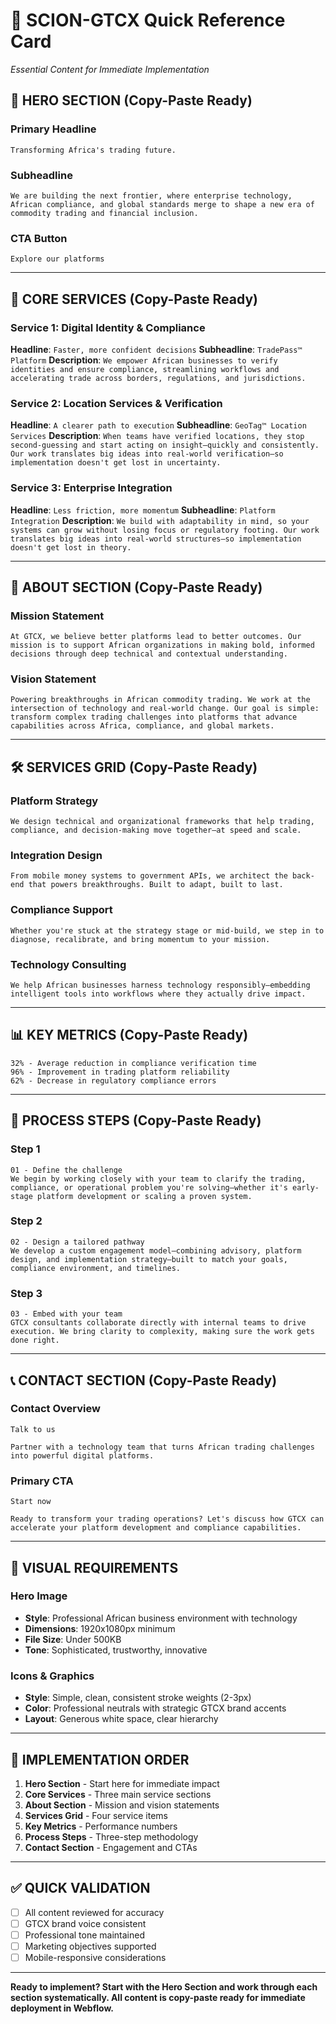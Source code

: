 # 🚀 SCION-GTCX Quick Reference Card
*Essential Content for Immediate Implementation*

## 🎯 HERO SECTION (Copy-Paste Ready)

### Primary Headline
```
Transforming Africa's trading future.
```

### Subheadline
```
We are building the next frontier, where enterprise technology, African compliance, and global standards merge to shape a new era of commodity trading and financial inclusion.
```

### CTA Button
```
Explore our platforms
```

---

## 🔧 CORE SERVICES (Copy-Paste Ready)

### Service 1: Digital Identity & Compliance
**Headline**: `Faster, more confident decisions`
**Subheadline**: `TradePass™ Platform`
**Description**: `We empower African businesses to verify identities and ensure compliance, streamlining workflows and accelerating trade across borders, regulations, and jurisdictions.`

### Service 2: Location Services & Verification
**Headline**: `A clearer path to execution`
**Subheadline**: `GeoTag™ Location Services`
**Description**: `When teams have verified locations, they stop second-guessing and start acting on insight—quickly and consistently. Our work translates big ideas into real-world verification—so implementation doesn't get lost in uncertainty.`

### Service 3: Enterprise Integration
**Headline**: `Less friction, more momentum`
**Subheadline**: `Platform Integration`
**Description**: `We build with adaptability in mind, so your systems can grow without losing focus or regulatory footing. Our work translates big ideas into real-world structures—so implementation doesn't get lost in theory.`

---

## 🏢 ABOUT SECTION (Copy-Paste Ready)

### Mission Statement
```
At GTCX, we believe better platforms lead to better outcomes. Our mission is to support African organizations in making bold, informed decisions through deep technical and contextual understanding.
```

### Vision Statement
```
Powering breakthroughs in African commodity trading. We work at the intersection of technology and real-world change. Our goal is simple: transform complex trading challenges into platforms that advance capabilities across Africa, compliance, and global markets.
```

---

## 🛠️ SERVICES GRID (Copy-Paste Ready)

### Platform Strategy
```
We design technical and organizational frameworks that help trading, compliance, and decision-making move together—at speed and scale.
```

### Integration Design
```
From mobile money systems to government APIs, we architect the back-end that powers breakthroughs. Built to adapt, built to last.
```

### Compliance Support
```
Whether you're stuck at the strategy stage or mid-build, we step in to diagnose, recalibrate, and bring momentum to your mission.
```

### Technology Consulting
```
We help African businesses harness technology responsibly—embedding intelligent tools into workflows where they actually drive impact.
```

---

## 📊 KEY METRICS (Copy-Paste Ready)

```
32% - Average reduction in compliance verification time
96% - Improvement in trading platform reliability
62% - Decrease in regulatory compliance errors
```

---

## 🔄 PROCESS STEPS (Copy-Paste Ready)

### Step 1
```
01 - Define the challenge
We begin by working closely with your team to clarify the trading, compliance, or operational problem you're solving—whether it's early-stage platform development or scaling a proven system.
```

### Step 2
```
02 - Design a tailored pathway
We develop a custom engagement model—combining advisory, platform design, and implementation strategy—built to match your goals, compliance environment, and timelines.
```

### Step 3
```
03 - Embed with your team
GTCX consultants collaborate directly with internal teams to drive execution. We bring clarity to complexity, making sure the work gets done right.
```

---

## 📞 CONTACT SECTION (Copy-Paste Ready)

### Contact Overview
```
Talk to us

Partner with a technology team that turns African trading challenges into powerful digital platforms.
```

### Primary CTA
```
Start now

Ready to transform your trading operations? Let's discuss how GTCX can accelerate your platform development and compliance capabilities.
```

---

## 🎨 VISUAL REQUIREMENTS

### Hero Image
- **Style**: Professional African business environment with technology
- **Dimensions**: 1920x1080px minimum
- **File Size**: Under 500KB
- **Tone**: Sophisticated, trustworthy, innovative

### Icons & Graphics
- **Style**: Simple, clean, consistent stroke weights (2-3px)
- **Color**: Professional neutrals with strategic GTCX brand accents
- **Layout**: Generous white space, clear hierarchy

---

## 🚀 IMPLEMENTATION ORDER

1. **Hero Section** - Start here for immediate impact
2. **Core Services** - Three main service sections
3. **About Section** - Mission and vision statements
4. **Services Grid** - Four service items
5. **Key Metrics** - Performance numbers
6. **Process Steps** - Three-step methodology
7. **Contact Section** - Engagement and CTAs

---

## ✅ QUICK VALIDATION

- [ ] All content reviewed for accuracy
- [ ] GTCX brand voice consistent
- [ ] Professional tone maintained
- [ ] Marketing objectives supported
- [ ] Mobile-responsive considerations

---

**Ready to implement? Start with the Hero Section and work through each section systematically. All content is copy-paste ready for immediate deployment in Webflow.**
